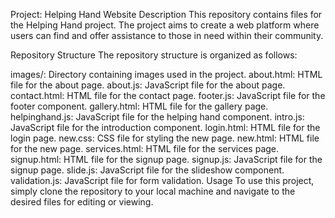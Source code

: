 Project: Helping Hand Website
Description
This repository contains files for the Helping Hand project. The project aims to create a web platform where users can find and offer assistance to those in need within their community.

Repository Structure
The repository structure is organized as follows:

images/: Directory containing images used in the project.
about.html: HTML file for the about page.
about.js: JavaScript file for the about page.
contact.html: HTML file for the contact page.
footer.js: JavaScript file for the footer component.
gallery.html: HTML file for the gallery page.
helpinghand.js: JavaScript file for the helping hand component.
intro.js: JavaScript file for the introduction component.
login.html: HTML file for the login page.
new.css: CSS file for styling the new page.
new.html: HTML file for the new page.
services.html: HTML file for the services page.
signup.html: HTML file for the signup page.
signup.js: JavaScript file for the signup page.
slide.js: JavaScript file for the slideshow component.
validation.js: JavaScript file for form validation.
Usage
To use this project, simply clone the repository to your local machine and navigate to the desired files for editing or viewing.

